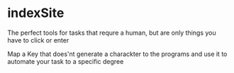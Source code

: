 # indexSite
The perfect tools for tasks that requre a human, but are only things you have to click or enter

Map a Key that does'nt generate a charackter to the programs and use it to automate your task to a specific degree
